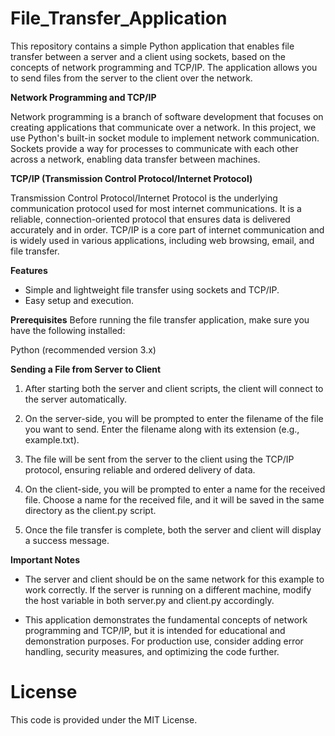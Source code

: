 # File_Transfer_Application

This repository contains a simple Python application that enables file transfer between a server and a client using sockets, based on the concepts of network programming and TCP/IP. The application allows you to send files from the server to the client over the network.

**Network Programming and TCP/IP**

Network programming is a branch of software development that focuses on creating applications that communicate over a network. In this project, we use Python's built-in socket module to implement network communication. Sockets provide a way for processes to communicate with each other across a network, enabling data transfer between machines.


**TCP/IP (Transmission Control Protocol/Internet Protocol)**

Transmission Control Protocol/Internet Protocol is the underlying communication protocol used for most internet communications. It is a reliable, connection-oriented protocol that ensures data is delivered accurately and in order. TCP/IP is a core part of internet communication and is widely used in various applications, including web browsing, email, and file transfer.


**Features**
* Simple and lightweight file transfer using sockets and TCP/IP.
* Easy setup and execution.


**Prerequisites**
Before running the file transfer application, make sure you have the following installed:

Python (recommended version 3.x)


**Sending a File from Server to Client**

1. After starting both the server and client scripts, the client will connect to the server automatically.

2. On the server-side, you will be prompted to enter the filename of the file you want to send. Enter the filename along with its extension (e.g., example.txt).

3. The file will be sent from the server to the client using the TCP/IP protocol, ensuring reliable and ordered delivery of data.

4. On the client-side, you will be prompted to enter a name for the received file. Choose a name for the received file, and it will be saved in the same directory as the client.py script.

5. Once the file transfer is complete, both the server and client will display a success message.


**Important Notes**

* The server and client should be on the same network for this example to work correctly. If the server is running on a different machine, modify the host variable in both server.py and client.py accordingly.

* This application demonstrates the fundamental concepts of network programming and TCP/IP, but it is intended for educational and demonstration purposes. For production use, consider adding error handling, security measures, and optimizing the code further.


# License
This code is provided under the MIT License. 
